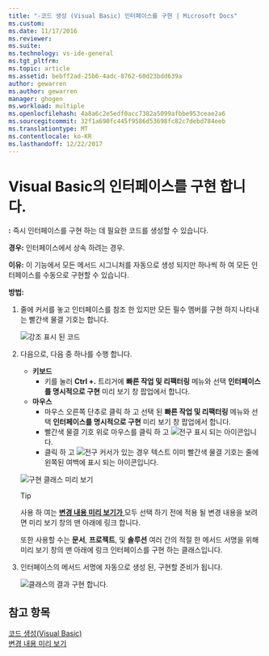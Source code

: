 ```yaml
---
title: "-코드 생성 (Visual Basic) 인터페이스를 구현 | Microsoft Docs"
ms.custom: 
ms.date: 11/17/2016
ms.reviewer: 
ms.suite: 
ms.technology: vs-ide-general
ms.tgt_pltfrm: 
ms.topic: article
ms.assetid: bebff2ad-25b6-4adc-8762-60d23bdd639a
author: gewarren
ms.author: gewarren
manager: ghogen
ms.workload: multiple
ms.openlocfilehash: 4a8a6c2e5edf0acc7382a5099afbbe953ceae2a6
ms.sourcegitcommit: 32f1a690fc445f9586d53698fc82c7debd784eeb
ms.translationtype: MT
ms.contentlocale: ko-KR
ms.lasthandoff: 12/22/2017
---
```

# <a name="implement-an-interface-in-visual-basic"></a>Visual Basic의 인터페이스를 구현 합니다.
**:** 즉시 인터페이스를 구현 하는 데 필요한 코드를 생성할 수 있습니다. 

**경우:** 인터페이스에서 상속 하려는 경우.  

**이유:** 이 기능에서 모든 메서드 시그니처를 자동으로 생성 되지만 하나씩 하 여 모든 인터페이스를 수동으로 구현할 수 있습니다. 

**방법:**

1. 줄에 커서를 놓고 인터페이스를 참조 한 있지만 모든 필수 멤버를 구현 하지 나타내는 빨간색 물결 기호는 합니다.

   ![강조 표시 된 코드](media/interface_highlight.png)

1. 다음으로, 다음 중 하나를 수행 합니다.
   * **키보드**
     * 키를 눌러 **Ctrl +.** 트리거에 **빠른 작업 및 리팩터링** 메뉴와 선택 **인터페이스를 명시적으로 구현** 미리 보기 창 팝업에서 합니다.
   * **마우스**
     * 마우스 오른쪽 단추로 클릭 하 고 선택 된 **빠른 작업 및 리팩터링** 메뉴와 선택 **인터페이스를 명시적으로 구현** 미리 보기 창 팝업에서 합니다.
     * 빨간색 물결 기호 위로 마우스를 클릭 하 고 ![전구](media/bulb.png) 표시 되는 아이콘입니다.
     * 클릭 하 고 ![전구](media/bulb.png) 커서가 있는 경우 텍스트 이미 빨간색 물결 기호는 줄에 왼쪽된 여백에 표시 되는 아이콘입니다.

   ![구현 클래스 미리 보기](media/interface_preview.png)

   >[!TIP]
   >사용 하 여는 [ **변경 내용 미리 보기가** ](../../ide/preview-changes.md) 모두 선택 하기 전에 적용 될 변경 내용을 보려면 미리 보기 창의 맨 아래에 링크 합니다.
   >
   >또한 사용할 수는 **문서**, **프로젝트**, 및 **솔루션** 여러 간의 적절 한 메서드 서명을 위해 미리 보기 창의 맨 아래에 링크 인터페이스를 구현 하는 클래스입니다.

1. 인터페이스의 메서드 서명에 자동으로 생성 된, 구현할 준비가 됩니다.

   ![클래스의 결과 구현 합니다.](media/interface_result.png)

## <a name="see-also"></a>참고 항목  
[코드 생성(Visual Basic)](../code-generation-vb.md)  
[변경 내용 미리 보기](../../ide/preview-changes.md)